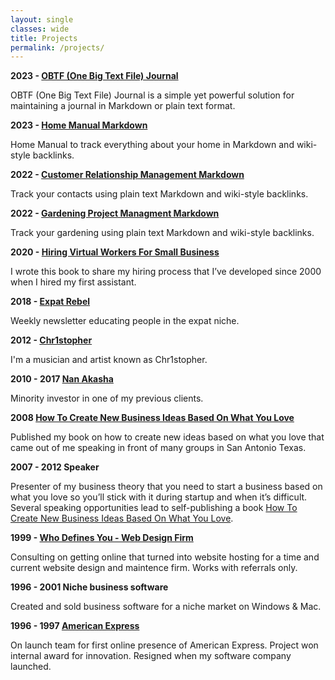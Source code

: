 ```yaml
---
layout: single
classes: wide
title: Projects
permalink: /projects/
---
```

**2023 - [OBTF (One Big Text File) Journal](/obtf)**

OBTF (One Big Text File) Journal is a simple yet powerful solution for maintaining a journal in Markdown or plain text format.

**2023 - [Home Manual Markdown](/home-manual)**

Home Manual to track everything about your home in Markdown and wiki-style backlinks.

**2022 - [Customer Relationship Management Markdown](/crm)**

Track your contacts using plain text Markdown and wiki-style backlinks.

**2022 - [Gardening Project Managment Markdown](/gardening)**

Track your gardening using plain text Markdown and wiki-style backlinks.

**2020 - [Hiring Virtual Workers For Small Business](/hiring)**

I wrote this book to share my hiring process that I’ve developed since 2000 when I hired my first assistant. 

**2018 - [Expat Rebel](/expatrebel)**

Weekly newsletter educating people in the expat niche.

**2012 - [Chr1stopher](/chr1stopher)**

I'm a musician and artist known as Chr1stopher.

**2010 - 2017 [Nan Akasha](/nanakasha)**

Minority investor in one of my previous clients.

**2008 [How To Create New Business Ideas Based On What You Love](/business-ideas)**

Published my book on how to create new ideas based on what you love that came out of me speaking in front of many groups in San Antonio Texas.

**2007 - 2012 Speaker**

Presenter of my business theory that you need to start a business based on what you love so you’ll stick with it during startup and when it’s difficult. Several speaking opportunities lead to self-publishing a book [How To Create New Business Ideas Based On What You Love](/business-ideas).

**1999 - [Who Defines You - Web Design Firm](/whodefinesyou)**

Consulting on getting online that turned into website hosting for a time and current website design and maintence firm. Works with referrals only.

**1996 - 2001 Niche business software**

Created and sold business software for a niche market on Windows & Mac.

**1996 - 1997 [American Express](https://americanexpress.com)**

On launch team for first online presence of American Express. Project won internal award for innovation. Resigned when my software company launched.